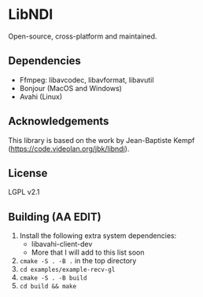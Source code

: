 # LibNDI
Open-source, cross-platform and maintained.

## Dependencies
* Ffmpeg: libavcodec, libavformat, libavutil
* Bonjour (MacOS and Windows)
* Avahi (Linux)

## Acknowledgements
This library is based on the work by Jean-Baptiste Kempf (https://code.videolan.org/jbk/libndi).

## License
LGPL v2.1

## Building (AA EDIT)

1. Install the following extra system dependencies:
    * libavahi-client-dev
    * More that I will add to this list soon
2. `cmake -S . -B .` in the top directory
3. `cd examples/example-recv-gl`
4. `cmake -S . -B build`
5. `cd build && make`
